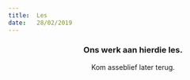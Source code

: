 ```yaml
---
title:  Les
date:   28/02/2019
---
```


### <center>Ons werk aan hierdie les.</center>
<center>Kom asseblief later terug.</center>
